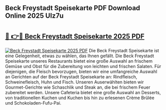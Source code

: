 ## Beck Freystadt Speisekarte PDF Download Online 2025 UIz7u

# <h2><a href="http://gcb9kh9.nevu.top/?p=Beck+Freystadt+Speisekarte">🔗 👉🔴 Beck Freystadt Speisekarte 2025 PDF</a></h2>

[![Beck Freystadt Speisekarte 2025 PDF](https://i.imgur.com/dBaPXMq.png)](http://gcb9kh9.nevu.top/?p=Beck+Freystadt+Speisekarte)
Die Beck Freystadt Speisekarte ist eine Gelegenheit, etwas zu wählen, das Ihnen gefällt. Die Beck Freystadt Speisekarte unseres Restaurants bietet eine große Auswahl an frischem Gemüse und Obst für die Zubereitung von leichten und frischen Salaten. Für diejenigen, die Fleisch bevorzugen, bieten wir eine umfangreiche Auswahl an Gerichten auf der Beck Freystadt Speisekarte an: Rindfleisch, Schweinefleisch, Huhn und Fisch. Unseren Auserwählten bieten wir Gourmet-Gerichte wie Schaschlik und Steak an, die bei frischem Feuer zubereitet werden. Unsere Cafeteria bietet eine große Auswahl an Desserts, von traditionellen Kuchen und Kuchen bis hin zu erlesenen Crème Brûlée und Schokoladen-Fufu-Pai.
